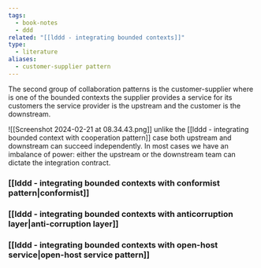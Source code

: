 ```yaml
---
tags:
  - book-notes
  - ddd
related: "[[lddd - integrating bounded contexts]]"
type:
  - literature
aliases:
  - customer-supplier pattern
---
```


The second group of collaboration patterns is the customer-supplier where is one of the bounded contexts the supplier provides a service for its customers the service provider is the upstream and the customer is the downstream.

![[Screenshot 2024-02-21 at 08.34.43.png]]
unlike the [[lddd - integrating bounded context with cooperation pattern]] case both upstream and downstream can succeed independently. In most cases we have an imbalance of power: either the upstream or the downstream team can dictate the integration contract.

### [[lddd - integrating bounded contexts with conformist pattern|conformist]]

### [[lddd - integrating bounded contexts with anticorruption layer|anti-corruption layer]]

### [[lddd - integrating bounded contexts with open-host service|open-host service pattern]]